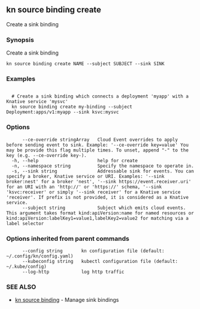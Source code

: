 ## kn source binding create

Create a sink binding

### Synopsis

Create a sink binding

```
kn source binding create NAME --subject SUBJECT --sink SINK
```

### Examples

```

  # Create a sink binding which connects a deployment 'myapp' with a Knative service 'mysvc'
  kn source binding create my-binding --subject Deployment:apps/v1:myapp --sink ksvc:mysvc
```

### Options

```
      --ce-override stringArray   Cloud Event overrides to apply before sending event to sink. Example: '--ce-override key=value' You may be provide this flag multiple times. To unset, append "-" to the key (e.g. --ce-override key-).
  -h, --help                      help for create
  -n, --namespace string          Specify the namespace to operate in.
  -s, --sink string               Addressable sink for events. You can specify a broker, Knative service or URI. Examples: '--sink broker:nest' for a broker 'nest', '--sink https://event.receiver.uri' for an URI with an 'http://' or 'https://' schema, '--sink 'ksvc:receiver' or simply '--sink receiver' for a Knative service 'receiver'. If prefix is not provided, it is considered as a Knative service.
      --subject string            Subject which emits cloud events. This argument takes format kind:apiVersion:name for named resources or kind:apiVersion:labelKey1=value1,labelKey2=value2 for matching via a label selector
```

### Options inherited from parent commands

```
      --config string       kn configuration file (default: ~/.config/kn/config.yaml)
      --kubeconfig string   kubectl configuration file (default: ~/.kube/config)
      --log-http            log http traffic
```

### SEE ALSO

* [kn source binding](kn_source_binding.md)	 - Manage sink bindings

